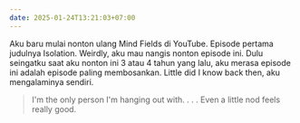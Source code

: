 ```yaml
---
date: 2025-01-24T13:21:03+07:00
---
```

Aku baru mulai nonton ulang Mind Fields di YouTube. Episode pertama judulnya Isolation. Weirdly, aku mau nangis nonton episode ini. Dulu seingatku saat aku nonton ini 3 atau 4 tahun yang lalu, aku merasa episode ini adalah episode paling membosankan. Little did I know back then, aku mengalaminya sendiri.

>I'm the only person I'm hanging out with.
>.
>.
>.
>Even a little nod feels really good.
